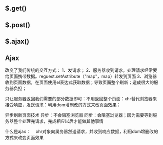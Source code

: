 
## $.get()
## $.post()
## $.ajax()

## Ajax
改变了我们传统的交互方式：
1、发请求；
2、服务器收到请求，处理请求经常要给页面携带数据。reguest.setAstribute（"map"，map）转发到页面
3、浏览器收到页面数据，在页面使用el表达式获取数据；导致页面整个刷新；造成很大的服务器负担；

只让服务器返回我们需要的部分数据即可：不用返回整个页面：xhr替代浏览器来接受响应，发送请求：利用dom增删改的方式来改页面效果；


异步刷新页面技术
异步：不会阻塞浏览器
同步：会阻塞浏览器；因为需要等到服务器整个处理完请求，完成相应以后才能做其他事情


什么是ajax：
&emsp;xhr对象向属务器然送请求，并收到响应数据，利用dom增删改的方式来改变页面效果
